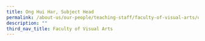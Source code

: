 ```yaml
---
title: Ong Hui Har, Subject Head
permalink: /about-us/our-people/teaching-staff/faculty-of-visual-arts/ong-hui-har/
description: ""
third_nav_title: Faculty of Visual Arts
---
```


